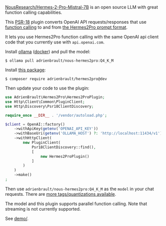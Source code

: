 [NousResearch/Hermes-2-Pro-Mistral-7B][hf_url] is an open source LLM with great function calling capabilities.

This [PSR-18][psr18] plugin converts OpenAI API requests/responses that use [function calling][oa_fc] to and from [the Hermes2Pro prompt format][hf_url_pf].

It lets you use Hermes2Pro function calling with the same OpenAI api client code that you currently use with `api.openai.com`.

Install [ollama][ollama] ([docker][ollama_docker]) and pull the model:

```console
$ ollama pull adrienbrault/nous-hermes2pro:Q4_K_M
```

Install [this package][packagist]:
```console
$ composer require adrienbrault/hermes2pro@dev
```

Then update your code to use the plugin:
```php
use AdrienBrault\Hermes2Pro\Hermes2ProPlugin;
use Http\Client\Common\PluginClient;
use Http\Discovery\Psr18ClientDiscovery;

require_once __DIR__ . '/vendor/autoload.php';

$client = OpenAI::factory()
    ->withApiKey(getenv('OPENAI_API_KEY'))
    ->withBaseUri(getenv('OLLAMA_HOST') ?: 'http://localhost:11434/v1')
    ->withHttpClient(
        new PluginClient(
            Psr18ClientDiscovery::find(),
            [
                new Hermes2ProPlugin()
            ]
        )
    )
    ->make()
;
```

Then use `adrienbrault/nous-hermes2pro:Q4_K_M` as the `model` in your chat requests.
There are [more tags/quantizations available][ollama_url].

The model and this plugin supports parallel function calling. Note that streaming is not currently supported.

See [demo/](demo/).

[hf_url]: https://huggingface.co/NousResearch/Hermes-2-Pro-Mistral-7B
[hf_url_pf]: https://huggingface.co/NousResearch/Hermes-2-Pro-Mistral-7B#prompt-format-for-function-calling
[oa_fc]: https://platform.openai.com/docs/guides/function-calling
[ollama]: https://ollama.com/
[ollama_url]: https://ollama.com/adrienbrault/nous-hermes2pro/tags
[ollama_docker]: https://ollama.com/blog/ollama-is-now-available-as-an-official-docker-image
[psr18]: https://www.php-fig.org/psr/psr-18/
[packagist]: https://packagist.org/packages/adrienbrault/hermes2pro